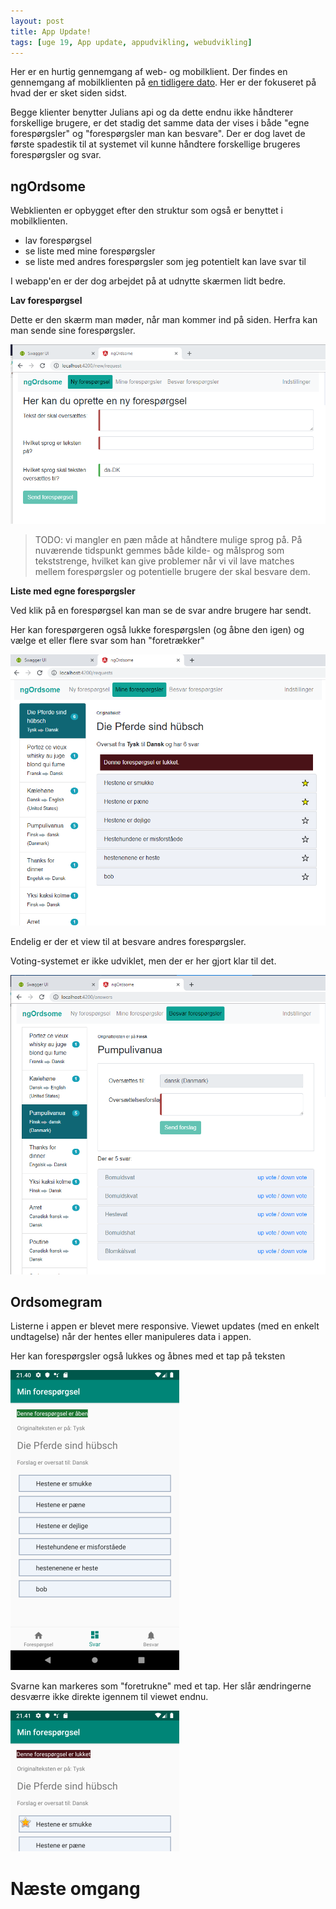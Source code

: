 ```yaml
---
layout: post
title: App Update!
tags: [uge 19, App update, appudvikling, webudvikling]
---
```


Her er en hurtig gennemgang af web- og mobilklient. Der findes en gennemgang af mobilklienten på [en tidligere dato](https://enmango.dk/2019-04-23-app-walkthrough/). Her er der fokuseret på hvad der er sket siden sidst.

Begge klienter benytter Julians api og da dette endnu ikke håndterer forskellige brugere, er det stadig det samme data der vises i både "egne forespørgsler" og "forespørgsler man kan besvare". Der er dog lavet de første spadestik til at systemet vil kunne håndtere forskellige brugeres forespørgsler og svar.

## ngOrdsome
Webklienten er opbygget efter den struktur som også er benyttet i mobilklienten. 
- lav forespørgsel
- se liste med mine forespørgsler
- se liste med andres forespørgsler som jeg potentielt kan lave svar til

I webapp'en er der dog arbejdet på at udnytte skærmen lidt bedre.

__Lav forespørgsel__

Dette er den skærm man møder, når man kommer ind på siden. Herfra kan man sende sine forespørgsler.


![](/img/appupdate/newreq.PNG)


> TODO: vi mangler en pæn måde at håndtere mulige sprog på. På nuværende tidspunkt gemmes både kilde- og målsprog som tekststrenge, hvilket kan give problemer når vi vil lave matches mellem forespørgsler og potentielle brugere der skal besvare dem.

__Liste med egne forespørgsler__

Ved klik på en forespørgsel kan man se de svar andre brugere har sendt.

Her kan forespørgeren også lukke forespørgslen (og åbne den igen) og vælge et eller flere svar som han "foretrækker"

![](/img/appupdate/myreq.PNG)

Endelig er der et view til at besvare andres forespørgsler.

Voting-systemet er ikke udviklet, men der er her gjort klar til det.

![](/img/appupdate/answerreq.PNG)

## Ordsomegram
Listerne i appen er blevet mere responsive. Viewet updates (med en enkelt undtagelse) når der hentes eller manipuleres data i appen.

Her kan forespørgsler også lukkes og åbnes med et tap på teksten

![](/img/appupdate/Screenshot_1557265257.png)

Svarne kan markeres som "foretrukne" med et tap. Her slår ændringerne desværre ikke direkte igennem til viewet endnu.

![](/img/appupdate/Screenshot_1557265266.png)

# Næste omgang
